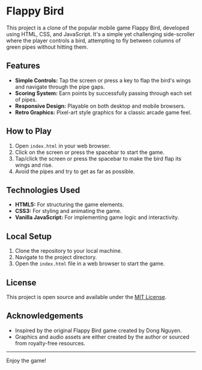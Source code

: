 # Flappy Bird 

This project is a clone of the popular mobile game Flappy Bird, developed using HTML, CSS, and JavaScript. It's a simple yet challenging side-scroller where the player controls a bird, attempting to fly between columns of green pipes without hitting them.

## Features

- **Simple Controls:** Tap the screen or press a key to flap the bird's wings and navigate through the pipe gaps.
- **Scoring System:** Earn points by successfully passing through each set of pipes.
- **Responsive Design:** Playable on both desktop and mobile browsers.
- **Retro Graphics:** Pixel-art style graphics for a classic arcade game feel.

## How to Play

1. Open `index.html` in your web browser.
2. Click on the screen or press the spacebar to start the game.
3. Tap/click the screen or press the spacebar to make the bird flap its wings and rise.
4. Avoid the pipes and try to get as far as possible.

## Technologies Used

- **HTML5:** For structuring the game elements.
- **CSS3:** For styling and animating the game.
- **Vanilla JavaScript:** For implementing game logic and interactivity.

## Local Setup

1. Clone the repository to your local machine.
2. Navigate to the project directory.
3. Open the `index.html` file in a web browser to start the game.

## License

This project is open source and available under the [MIT License](LICENSE).

## Acknowledgements

- Inspired by the original Flappy Bird game created by Dong Nguyen.
- Graphics and audio assets are either created by the author or sourced from royalty-free resources.

---

Enjoy the game!
